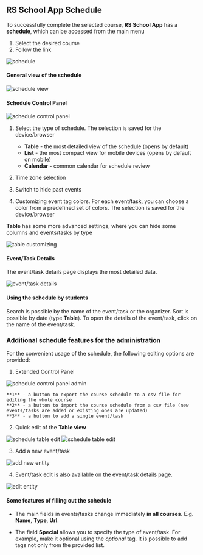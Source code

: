 ## RS School App Schedule

To successfully complete the selected course, **RS School App** has a **schedule**, which can be accessed from the main menu

1. Select the desired course
2. Follow the link

![schedule](images/schedule-1.png)

#### General view of the schedule

![schedule view](images/schedule-2.png)

#### Schedule Control Panel

![schedule control panel](images/schedule-3.png)

1. Select the type of schedule. The selection is saved for the device/browser

   - **Table** - the most detailed view of the schedule (opens by default)
   - **List** - the most compact view for mobile devices (opens by default on mobile)
   - **Calendar** - common calendar for schedule review

2. Time zone selection
3. Switch to hide past events
4. Customizing event tag colors. For each event/task, you can choose a color from a predefined set of colors. The selection is saved for the device/browser

**Table** has some more advanced settings, where you can hide some columns and events/tasks by type

![table customizing](images/schedule-4.png)

#### Event/Task Details

The event/task details page displays the most detailed data.

![event/task details](images/schedule-5.png)

#### Using the schedule by students

Search is possible by the name of the event/task or the organizer. Sort is possible by date (type **Table**). To open the details of the event/task, click on the name of the event/task.

### Additional schedule features for the administration

For the convenient usage of the schedule, the following editing options are provided:

1. Extended Control Panel

![schedule control panel admin](images/schedule-6.png)

    **1** - a button to export the course schedule to a csv file for editing the whole course
    **2** - a button to import the course schedule from a csv file (new events/tasks are added or existing ones are updated)
    **3** - a button to add a single event/task

2. Quick edit of the **Table view**

![schedule table edit](images/schedule-7.png)
![schedule table edit](images/schedule-9.png)

3. Add a new event/task

![add new entity](images/schedule-8.png)

4. Event/task edit is also available on the event/task details page.

![edit entity](images/schedule-10.png)

#### Some features of filling out the schedule

- The main fields in events/tasks change immediately **in all courses**. E.g. **Name**, **Type**, **Url**.

- The field **Special** allows you to specify the type of event/task. For example, make it optional using the _optional_ tag. It is possible to add tags not only from the provided list.
